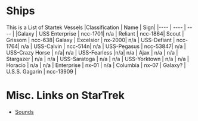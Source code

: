 # Ships

This is a List of Startek Vessels
|Classification | Name | Sign|
|---- | ---- | ---- |
|Galaxy | USS Enterprise | ncc-1701|
n/a | Reliant | ncc-1864|
Scout | Grissom | ncc-638|
Galaxy | Excelsior | nx-2000|
n/a | USS-Defiant | ncc-1764|
n/a | USS-Calvin | ncc-514n|
n/a | USS-Pegasus | ncc-53847|
n/a | USS-Crazy Horse | n/a|
n/a | USS-Fearless |n/a|
n/a | Ajax | n/a |
n/a | Stargazer | n/a |
n/a | USS-Saratoga | n/a |
n/a | USS-Yorktown | n/a |
n/a | Horacio | n/a |
n/a | Enterprise | nx-01 |
n/a | Columbia | nx-07 |
Galaxy? | U.S.S. Gagarin | ncc-13909 |

# Misc. Links on StarTrek

- [Sounds](http://www.mediacollege.com/downloads/sound-effects/star-trek/tos/)

